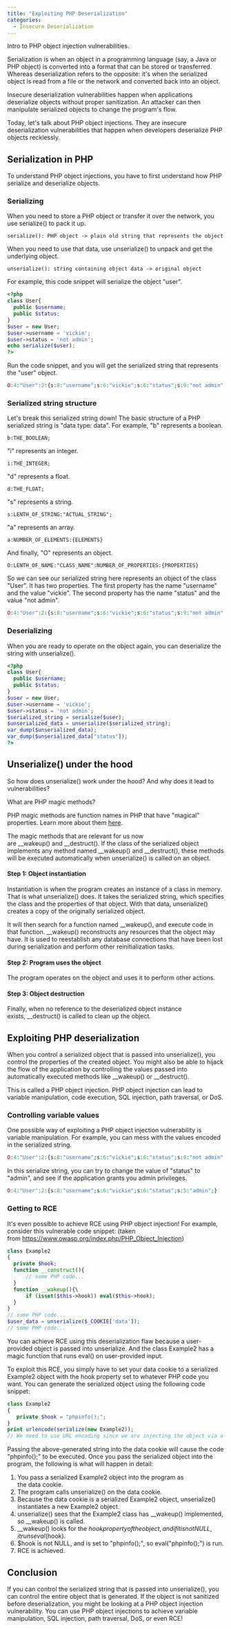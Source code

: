 ```yaml
---
title: "Exploiting PHP Deserialization"
categories:
  - Insecure Deserialization
---
```


Intro to PHP object injection vulnerabilities.

Serialization is when an object in a programming language (say, a Java or PHP object) is converted into a format that can be stored or transferred. Whereas deserialization refers to the opposite: it's when the serialized object is read from a file or the network and converted back into an object.

Insecure deserialization vulnerabilities happen when applications deserialize objects without proper sanitization. An attacker can then manipulate serialized objects to change the program's flow.

Today, let's talk about PHP object injections. They are insecure deserialization vulnerabilities that happen when developers deserialize PHP objects recklessly.

## Serialization in PHP

To understand PHP object injections, you have to first understand how PHP serialize and deserialize objects.

### Serializing

When you need to store a PHP object or transfer it over the network, you use serialize() to pack it up.

```
serialize(): PHP object -> plain old string that represents the object
```

When you need to use that data, use unserialize() to unpack and get the underlying object.

```
unserialize(): string containing object data -> original object
```

For example, this code snippet will serialize the object "user".

```php
<?php
class User{
  public $username;
  public $status;
}
$user = new User;
$user->username = 'vickie';
$user->status = 'not admin';
echo serialize($user);
?>
```

Run the code snippet, and you will get the serialized string that represents the "user" object.

```php
O:4:"User":2:{s:8:"username";s:6:"vickie";s:6:"status";s:9:"not admin";}
```

### Serialized string structure

Let's break this serialized string down! The basic structure of a PHP serialized string is "data type: data". For example, "b" represents a boolean.

```
b:THE_BOOLEAN;
```

"i" represents an integer.

```
i:THE_INTEGER;
```

"d" represents a float.

```
d:THE_FLOAT;
```

"s" represents a string.

```
s:LENTH_OF_STRING:"ACTUAL_STRING";
```

"a" represents an array.

```
a:NUMBER_OF_ELEMENTS:{ELEMENTS}
```

And finally, "O" represents an object.

```
O:LENTH_OF_NAME:"CLASS_NAME":NUMBER_OF_PROPERTIES:{PROPERTIES}
```

So we can see our serialized string here represents an object of the class "User". It has two properties. The first property has the name "username" and the value "vickie". The second property has the name "status" and the value "not admin".

```php
O:4:"User":2:{s:8:"username";s:6:"vickie";s:6:"status";s:9:"not admin";}
```

### Deserializing

When you are ready to operate on the object again, you can deserialize the string with unserialize().

```php
<?php
class User{
  public $username;
  public $status;
}
$user = new User;
$user->username = 'vickie';
$user->status = 'not admin';
$serialized_string = serialize($user);
$unserialized_data = unserialize($serialized_string);
var_dump($unserialized_data);
var_dump($unserialized_data["status"]);
?>
```

## Unserialize() under the hood

So how does unserialize() work under the hood? And why does it lead to vulnerabilities?

What are PHP magic methods?

PHP magic methods are function names in PHP that have "magical" properties. Learn more about them [here](https://www.php.net/manual/en/language.oop5.magic.php).

The magic methods that are relevant for us now are \_\_wakeup() and \_\_destruct(). If the class of the serialized object implements any method named \_\_wakeup() and \_\_destruct(), these methods will be executed automatically when unserialize() is called on an object.

#### Step 1: Object instantiation

Instantiation is when the program creates an instance of a class in memory. That is what unserialize() does. It takes the serialized string, which specifies the class and the properties of that object. With that data, unserialize() creates a copy of the originally serialized object.

It will then search for a function named \_\_wakeup(), and execute code in that function. \_\_wakeup() reconstructs any resources that the object may have. It is used to reestablish any database connections that have been lost during serialization and perform other reinitialization tasks.

#### Step 2: Program uses the object

The program operates on the object and uses it to perform other actions.

#### Step 3: Object destruction

Finally, when no reference to the deserialized object instance exists, \_\_destruct() is called to clean up the object.

## Exploiting PHP deserialization

When you control a serialized object that is passed into unserialize(), you control the properties of the created object. You might also be able to hijack the flow of the application by controlling the values passed into automatically executed methods like \_\_wakeup() or \_\_destruct().

This is called a PHP object injection. PHP object injection can lead to variable manipulation, code execution, SQL injection, path traversal, or DoS.

### Controlling variable values

One possible way of exploiting a PHP object injection vulnerability is variable manipulation. For example, you can mess with the values encoded in the serialized string.

```php
O:4:"User":2:{s:8:"username";s:6:"vickie";s:6:"status";s:9:"not admin";}
```

In this serialize string, you can try to change the value of "status" to "admin", and see if the application grants you admin privileges.

```php
O:4:"User":2:{s:8:"username";s:6:"vickie";s:6:"status";s:5:"admin";}
```

### Getting to RCE

It's even possible to achieve RCE using PHP object injection! For example, consider this vulnerable code snippet: (taken from <https://www.owasp.org/index.php/PHP_Object_Injection>)

```php
class Example2
{
  private $hook;
  function __construct(){
      // some PHP code...
  }
  function __wakeup(){\
      if (isset($this->hook)) eval($this->hook);
  }
}
// some PHP code...
$user_data = unserialize($_COOKIE['data']);
// some PHP code...
```

You can achieve RCE using this deserialization flaw because a user-provided object is passed into unserialize. And the class Example2 has a magic function that runs eval() on user-provided input.

To exploit this RCE, you simply have to set your data cookie to a serialized Example2 object with the hook property set to whatever PHP code you want. You can generate the serialized object using the following code snippet:

```php
class Example2
{
   private $hook = "phpinfo();";
}
print urlencode(serialize(new Example2));
// We need to use URL encoding since we are injecting the object via a URL.
```

Passing the above-generated string into the data cookie will cause the code "phpinfo();" to be executed. Once you pass the serialized object into the program, the following is what will happen in detail:

1.  You pass a serialized Example2 object into the program as the data cookie.
2.  The program calls unserialize() on the data cookie.
3.  Because the data cookie is a serialized Example2 object, unserialize() instantiates a new Example2 object.
4.  unserialize() sees that the Example2 class has __wakeup() implemented, so __wakeup() is called.
5.  __wakeup() looks for the $hook property of the object, and if it is not NULL, it runs eval($hook).
6.  $hook is not NULL, and is set to "phpinfo();", so eval("phpinfo();") is run.
7.  RCE is achieved.

## Conclusion

If you can control the serialized string that is passed into unserialize(), you can control the entire object that is generated. If the object is not sanitized before deserialization, you might be looking at a PHP object injection vulnerability. You can use PHP object injections to achieve variable manipulation, SQL injection, path traversal, DoS, or even RCE!